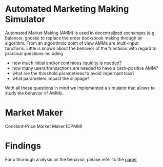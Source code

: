 # Automated Marketing Making Simulator


Automated Market Making (AMM) is used in decentralized exchanges (e.g. balancer, gnosis) to replace the order book/book making through an algorithm. From an algorithmic point of view AMMs are multi-input functions. Little is known about the behavior of the functions with regard to practical questions including

* how much initial and/or continious liquidity is needed?
* how many users/transactions are needed to have a cash-positive AMM?
* what are the threshold parameteres to avoid impernant loss?
* what parameters impact the slippage?

With all these questions in mind we implemented a simulator that allows to study the behavior of AMMs.

# Market Maker

Constant-Price Market Maker (CPMM)

# Findings

For a thorough analysis on the behavior, please refer to the [paper](https://wallfair.io/static/media/wallfair-whitepaper.a11a6703.pdf)
